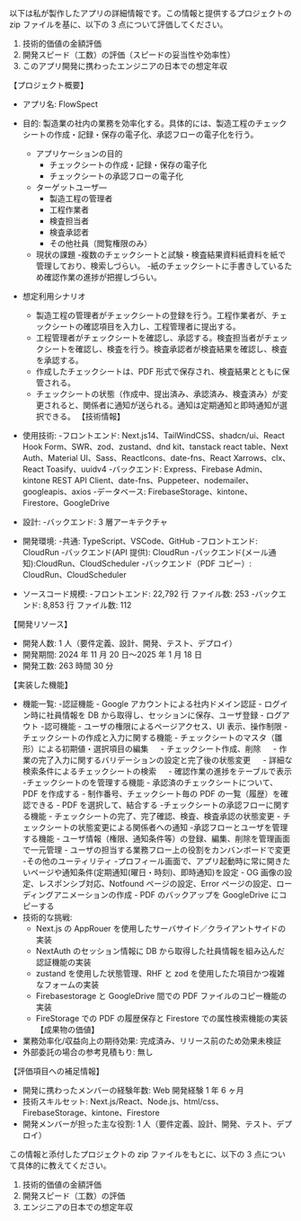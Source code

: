 以下は私が製作したアプリの詳細情報です。この情報と提供するプロジェクトの zip ファイルを基に、以下の 3 点について評価してください。

1. 技術的価値の金額評価
2. 開発スピード（工数）の評価（スピードの妥当性や効率性）
3. このアプリ開発に携わったエンジニアの日本での想定年収

【プロジェクト概要】

- アプリ名: FlowSpect
- 目的: 製造業の社内の業務を効率化する。具体的には、製造工程のチェックシートの作成・記録・保存の電子化、承認フローの電子化を行う。

  - アプリケーションの目的
    - チェックシートの作成・記録・保存の電子化
    - チェックシートの承認フローの電子化
  - ターゲットユーザ―
    - 製造工程の管理者
    - 工程作業者
    - 検査担当者
    - 検査承認者
    - その他社員（閲覧権限のみ）
  - 現状の課題 -複数のチェックシートと試験・検査結果資料紙資料を紙で管理しており、検索しづらい。 -紙のチェックシートに手書きしているため確認作業の進捗が把握しづらい。

- 想定利用シナリオ
  - 製造工程の管理者がチェックシートの登録を行う。工程作業者が、チェックシートの確認項目を入力し、工程管理者に提出する。
  - 工程管理者がチェックシートを確認し、承認する。検査担当者がチェックシートを確認し、検査を行う。検査承認者が検査結果を確認し、検査を承認する。
  - 作成したチェックシートは、PDF 形式で保存され、検査結果とともに保管される。
  - チェックシートの状態（作成中、提出済み、承認済み、検査済み）が変更されると、関係者に通知が送られる。通知は定期通知と即時通知が選択できる。
    【技術情報】
- 使用技術: -フロントエンド: Next.js14、TailWindCSS、shadcn/ui、React Hook Form、SWR、zod、zustand、dnd kit、tanstack react table、Next Auth、Material UI、Sass、ReactIcons、date-fns、React Xarrows、clx、React Toasify、uuidv4 -バックエンド: Express、Firebase Admin、kintone REST API Client、date-fns、Puppeteer、nodemailer、googleapis、axios -データベース: FirebaseStorage、kintone、Firestore、GoogleDrive
- 設計: -バックエンド: 3 層アーキテクチャ
- 開発環境: -共通: TypeScript、VSCode、GitHub -フロントエンド: CloudRun -バックエンド(API 提供): CloudRun -バックエンド(メール通知):CloudRun、CloudScheduler -バックエンド（PDF コピー）: CloudRun、CloudScheduler
- ソースコード規模: -フロントエンド: 22,792 行 ファイル数: 253 -バックエンド: 8,853 行 ファイル数: 112

【開発リソース】

- 開発人数: 1 人（要件定義、設計、開発、テスト、デプロイ）
- 開発期間: 2024 年 11 月 20 日〜2025 年 1 月 18 日
- 開発工数: 263 時間 30 分

【実装した機能】

- 機能一覧: -認証機能 - Google アカウントによる社内ドメイン認証 - ログイン時に社員情報を DB から取得し、セッションに保存、ユーザ登録 - ログアウト -認可機能 - ユーザの権限によるページアクセス、UI 表示、操作制限 -チェックシートの作成と入力に関する機能 - チェックシートのマスタ（雛形）による初期値・選択項目の編集
  　 - チェックシート作成、削除
  　 - 作業の完了入力に関するバリデーションの設定と完了後の状態変更
  　 - 詳細な検索条件によるチェックシートの検索
  　 - 確認作業の進捗をテーブルで表示 -チェックシートのを管理する機能 - 承認済のチェックシートについて、PDF を作成する - 制作番号、チェックシート毎の PDF の一覧（履歴）を確認できる - PDF を選択して、結合する -チェックシートの承認フローに関する機能 - チェックシートの完了、完了確認、検査、検査承認の状態変更 - チェックシートの状態変更による関係者への通知 -承認フローとユーザを管理する機能 - ユーザ情報（権限、通知条件等）の登録、編集、削除を管理画面で一元管理 - ユーザの担当する業務フロー上の役割をカンバンボードで変更 -その他のユーティリティ -プロフィール画面で、アプリ起動時に常に開きたいページや通知条件(定期通知(曜日・時刻)、即時通知)を設定 - OG 画像の設定、レスポンシブ対応、Notfound ページの設定、Error ページの設定、ローディングアニメーションの作成 - PDF のバックアップを GoogleDrive にコピーする
- 技術的な挑戦:
  - Next.js の AppRouer を使用したサーバサイド／クライアントサイドの実装
  - NextAuth のセッション情報に DB から取得した社員情報を組み込んだ認証機能の実装
  - zustand を使用した状態管理、RHF と zod を使用したた項目かつ複雑なフォームの実装
  - Firebasestorage と GoogleDrive 間での PDF ファイルのコピー機能の実装
  - FireStorage での PDF の履歴保存と Firestore での属性検索機能の実装
    【成果物の価値】
- 業務効率化/収益向上の期待効果: 完成済み、リリース前のため効果未検証
- 外部委託の場合の参考見積もり: 無し

【評価項目への補足情報】

- 開発に携わったメンバーの経験年数: Web 開発経験 1 年 6 ヶ月
- 技術スキルセット: Next.js/React、Node.js、html/css、 FirebaseStorage、kintone、Firestore
- 開発メンバーが担った主な役割: 1 人（要件定義、設計、開発、テスト、デプロイ）

この情報と添付したプロジェクトの zip ファイルをもとに、以下の 3 点について具体的に教えてください。

1. 技術的価値の金額評価
2. 開発スピード（工数）の評価
3. エンジニアの日本での想定年収
